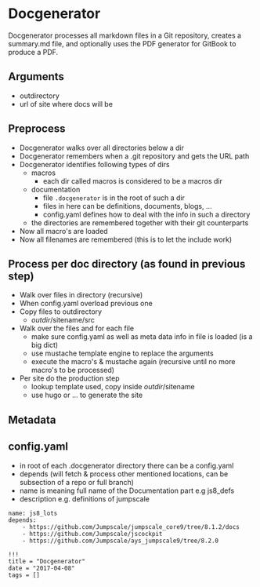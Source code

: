 
# Docgenerator

Docgenerator processes all markdown files in a Git repository, creates a summary.md file, and optionally uses the PDF generator for GitBook to produce a PDF.

## Arguments

- outdirectory
- url of site where docs will be

## Preprocess

- Docgenerator walks over all directories below a dir
- Docgenerator remembers when a .git repository and gets the URL path
- Docgenerator identifies following types of dirs
    - macros
        - each dir called macros is considered to be a macros dir
    - documentation
        - file ```.docgenerator``` is in the root of such a dir
        - files in here can be definitions, documents, blogs, ...
        - config.yaml defines how to deal with the info in such a directory
    - the directories are remembered together with their git counterparts
- Now all macro's are loaded
- Now all filenames are remembered (this is to let the include work)

## Process per doc directory (as found in previous step)

- Walk over files in directory (recursive)
- When config.yaml overload previous one
- Copy files to outdirectory
    - $outdir/$sitename/src
- Walk over the files and for each file
    - make sure config.yaml as well as meta data info in file is loaded (is a big dict)
    - use mustache template engine to replace the arguments
    - execute the macro's & mustache again (recursive until no more macro's to be processed)
- Per site do the production step
    - lookup template used, copy inside $outdir/$sitename
    - use hugo or ... to generate the site

## Metadata

## config.yaml

- in root of each .docgenerator directory there can be a config.yaml
- depends (will fetch & process other mentioned locations, can be subsection of a repo or full branch)
- name is meaning full name of the Documentation part e.g js8_defs
- description e.g. definitions of jumpscale
```
name: js8_lots
depends:
    - https://github.com/Jumpscale/jumpscale_core9/tree/8.1.2/docs
    - https://github.com/Jumpscale/jscockpit
    - https://github.com/Jumpscale/ays_jumpscale9/tree/8.2.0
```

```
!!!
title = "Docgenerator"
date = "2017-04-08"
tags = []
```
